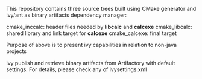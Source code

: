 This repository contains three source trees
built using CMake generator and ivy/ant as 
binary artifacts dependency manager:

cmake_inccalc: header files needed by __libcalc__ and __calcexe__
cmake_libcalc: shared library and link target for __calcexe__ 
cmake_calcexe: final target

Purpose of above is to present ivy capabilities
in relation to non-java projects

ivy publish and retrieve binary artifacts from Artifactory with default settings.
For details, please check any of ivysettings.xml 
